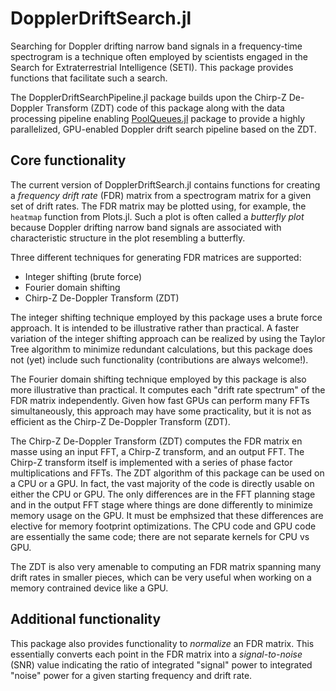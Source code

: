 # DopplerDriftSearch.jl

Searching for Doppler drifting narrow band signals in a frequency-time
spectrogram is a technique often employed by scientists engaged in the Search
for Extraterrestrial Intelligence (SETI).  This package provides functions that
facilitate such a search.

The DopplerDriftSearchPipeline.jl package builds upon the Chirp-Z De-Doppler
Transform (ZDT) code of this package along with the data processing pipeline
enabling [PoolQueues.jl](https://github.com/david-macmahon/PoolQueues.jl)
package to provide a highly parallelized, GPU-enabled Doppler drift search
pipeline based on the ZDT.

## Core functionality

The current version of DopplerDriftSearch.jl contains functions for creating a
*frequency drift rate* (FDR) matrix from a spectrogram matrix for a given set of
drift rates.  The FDR matrix may be plotted using, for example, the `heatmap`
function from Plots.jl.  Such a plot is often called a *butterfly plot* because
Doppler drifting narrow band signals are associated with characteristic
structure in the plot resembling a butterfly. 

Three different techniques for generating FDR matrices are supported:

- Integer shifting (brute force)
- Fourier domain shifting
- Chirp-Z De-Doppler Transform (ZDT)

The integer shifting technique employed by this package uses a brute force
approach.  It is intended to be illustrative rather than practical.  A faster
variation of the integer shifting approach can be realized by using the Taylor
Tree algorithm to minimize redundant calculations, but this package does not
(yet) include such functionality (contributions are always welcome!).

The Fourier domain shifting technique employed by this package is also more
illustrative than practical.  It computes each "drift rate spectrum" of the FDR
matrix independently.  Given how fast GPUs can perform many FFTs simultaneously,
this approach may have some practicality, but it is not as efficient as the
Chirp-Z De-Doppler Transform (ZDT).

The Chirp-Z De-Doppler Transform (ZDT) computes the FDR matrix en masse using
an input FFT, a Chirp-Z transform, and an output FFT.  The Chirp-Z transform
itself is implemented with a series of phase factor multiplications and FFTs.
The ZDT algorithm of this package can be used on a CPU or a GPU.  In fact, the
vast majority of the code is directly usable on either the CPU or GPU.  The only
differences are in the FFT planning stage and in the output FFT stage where
things are done differently to minimize memory usage on the GPU.  It must be
emphsized that these differences are elective for memory footprint
optimizations.  The CPU code and GPU code are essentially the same code; there
are not separate kernels for CPU vs GPU.

The ZDT is also very amenable to computing an FDR matrix spanning many drift
rates in smaller pieces, which can be very useful when working on a memory
contrained device like a GPU.

## Additional functionality

This package also provides functionality to *normalize* an FDR matrix.  This
essentially converts each point in the FDR matrix into a *signal-to-noise* (SNR)
value indicating the ratio of integrated "signal" power to integrated "noise"
power for a given starting frequency and drift rate.
